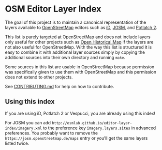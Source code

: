 # OSM Editor Layer Index

The goal of this project is to maintain a canonical representation of the layers available to [OpenStreetMap](http://www.openstreetmap.org/) editors such as [iD](https://github.com/systemed/iD), [JOSM](http://josm.openstreetmap.de/), and [Potlatch 2](https://github.com/systemed/potlatch2).

This list is purely targeted at OpenStreetMap and does not include layers only useful for other projects such as [Open Historical Map](http://www.openhistoricalmap.org/) if the layers are not also useful for OpenStreetMap. With the way this list is structured it is easy to combine it with additional layer sources simply by copying the additional sources into their own directory and running `make`. 

Some sources in this list are usable in OpenStreetMap because permission was specifically given to use them with OpenStreetMap and this permission does not extend to other projects. 

See [CONTRIBUTING.md](CONTRIBUTING.md) for help on how to contribute.

## Using this index

If you are using iD, Potlatch 2 or Vespucci, you are already using this index!

For JOSM you can add `http://osmlab.github.io/editor-layer-index/imagery.xml` to the preference key `imagery.layers.sites` in advanced preferences. You probably want to remove the `https://josm.openstreetmap.de/maps` entry or you'll get the same layers listed twice.
